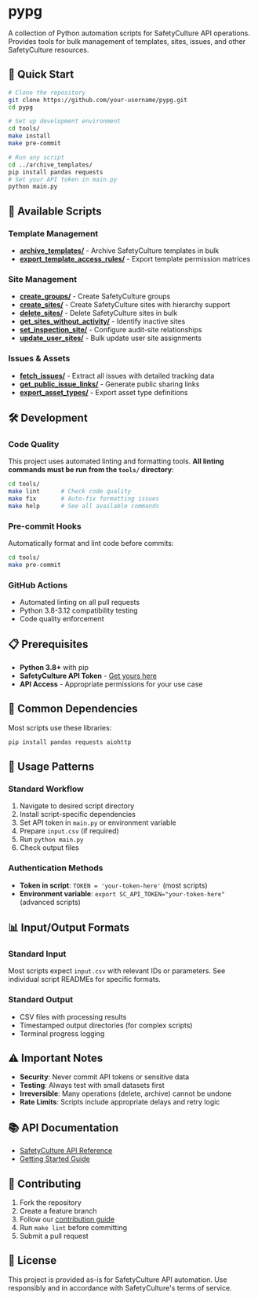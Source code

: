 # pypg

A collection of Python automation scripts for SafetyCulture API operations. Provides tools for bulk management of templates, sites, issues, and other SafetyCulture resources.

## 🚀 Quick Start

```bash
# Clone the repository
git clone https://github.com/your-username/pypg.git
cd pypg

# Set up development environment
cd tools/
make install
make pre-commit

# Run any script
cd ../archive_templates/
pip install pandas requests
# Set your API token in main.py
python main.py
```

## 📁 Available Scripts

### Template Management
- **[archive_templates/](archive_templates/)** - Archive SafetyCulture templates in bulk
- **[export_template_access_rules/](export_template_access_rules/)** - Export template permission matrices

### Site Management
- **[create_groups/](create_groups/)** - Create SafetyCulture groups
- **[create_sites/](create_sites/)** - Create SafetyCulture sites with hierarchy support
- **[delete_sites/](delete_sites/)** - Delete SafetyCulture sites in bulk
- **[get_sites_without_activity/](get_sites_without_activity/)** - Identify inactive sites
- **[set_inspection_site/](set_inspection_site/)** - Configure audit-site relationships
- **[update_user_sites/](update_user_sites/)** - Bulk update user site assignments

### Issues & Assets
- **[fetch_issues/](fetch_issues/)** - Extract all issues with detailed tracking data
- **[get_public_issue_links/](get_public_issue_links/)** - Generate public sharing links
- **[export_asset_types/](export_asset_types/)** - Export asset type definitions

## 🛠️ Development

### Code Quality
This project uses automated linting and formatting tools. **All linting commands must be run from the `tools/` directory**:

```bash
cd tools/
make lint      # Check code quality
make fix       # Auto-fix formatting issues
make help      # See all available commands
```

### Pre-commit Hooks
Automatically format and lint code before commits:

```bash
cd tools/
make pre-commit
```

### GitHub Actions
- Automated linting on all pull requests
- Python 3.8-3.12 compatibility testing
- Code quality enforcement

## 📋 Prerequisites

- **Python 3.8+** with pip
- **SafetyCulture API Token** - [Get yours here](https://developer.safetyculture.com/reference/getting-started)
- **API Access** - Appropriate permissions for your use case

## 🔧 Common Dependencies

Most scripts use these libraries:
```bash
pip install pandas requests aiohttp
```

## 📖 Usage Patterns

### Standard Workflow
1. Navigate to desired script directory
2. Install script-specific dependencies
3. Set API token in `main.py` or environment variable
4. Prepare `input.csv` (if required)
5. Run `python main.py`
6. Check output files

### Authentication Methods
- **Token in script**: `TOKEN = 'your-token-here'` (most scripts)
- **Environment variable**: `export SC_API_TOKEN="your-token-here"` (advanced scripts)

## 📊 Input/Output Formats

### Standard Input
Most scripts expect `input.csv` with relevant IDs or parameters. See individual script READMEs for specific formats.

### Standard Output
- CSV files with processing results
- Timestamped output directories (for complex scripts)
- Terminal progress logging

## ⚠️ Important Notes

- **Security**: Never commit API tokens or sensitive data
- **Testing**: Always test with small datasets first
- **Irreversible**: Many operations (delete, archive) cannot be undone
- **Rate Limits**: Scripts include appropriate delays and retry logic

## 📚 API Documentation

- [SafetyCulture API Reference](https://developer.safetyculture.com/reference/)
- [Getting Started Guide](https://developer.safetyculture.com/reference/getting-started)

## 🤝 Contributing

1. Fork the repository
2. Create a feature branch
3. Follow our [contribution guide](tools/CONTRIBUTE.md)
4. Run `make lint` before committing
5. Submit a pull request

## 📄 License

This project is provided as-is for SafetyCulture API automation. Use responsibly and in accordance with SafetyCulture's terms of service.
